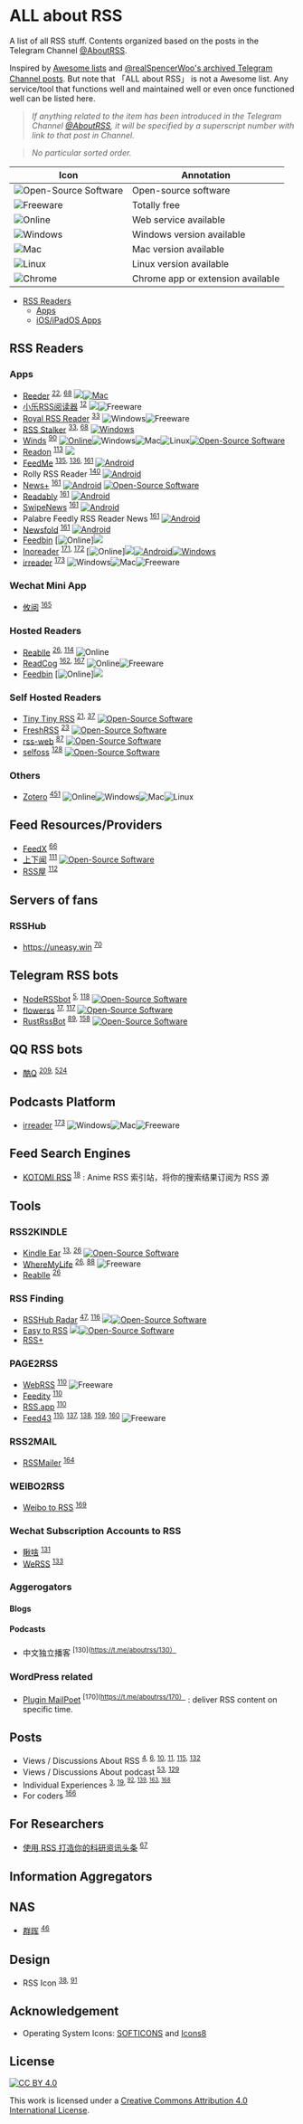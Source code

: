 # ALL about RSS

A list of all RSS stuff. Contents organized based on the posts in the Telegram Channel [@AboutRSS](https://t.me/s/aboutrss).

Inspired by [Awesome lists](https://github.com/sindresorhus/awesome) and [@realSpencerWoo's archived Telegram Channel posts](https://t.me/realSpencerWoo/63). But note that 「ALL about RSS」 is not a Awesome list. Any service/tool that functions well and maintained well or even once functioned well can be listed here.

> _If anything related to the item has been introduced in the Telegram Channel [@AboutRSS](https://t.me/s/aboutrss), it will be specified by a superscript number with link to that post in Channel._

> _No particular sorted order._

|  Icon  |  Annotation  |
|  ----  | ----  |
| ![Open-Source Software][oss icon]  | Open-source software |
| ![Freeware][freeware icon]  | Totally free |
| ![Online][Online icon] | Web service available |
| ![Windows][Windows icon]  | Windows version available |
| ![Mac][Mac icon]  | Mac version available |
| ![Linux][Linux icon]  | Linux version available |
| ![Chrome][Chrome icon]  | Chrome app or extension available |

- [RSS Readers](#rss-readers)
  - [Apps](#Apps)
  - [iOS/iPadOS Apps](#iosipados-apps)

## RSS Readers

### Apps

- [Reeder](https://reederapp.com/) <sup>[22](https://t.me/aboutrss/22), [68](https://t.me/aboutrss/68)</sup> [![][iPhone icon]](https://itunes.apple.com/us/app/reeder-4/id1449412357?ls=1&mt=8)[![Mac][Mac icon]](https://itunes.apple.com/us/app/reeder-4/id1449412482?ls=1&mt=12)
- [小乐RSS阅读器](https://sites.google.com/site/zzllrrrssreader/) <sup>[12](https://t.me/aboutrss/12)</sup> [![][Chrome icon]](https://chrome.google.com/webstore/detail/zzllrr-rss-reader-local/aphanomkkjgledipighdfjnilhfenpam)![Freeware][freeware icon]
- [Royal RSS Reader](http://the-sz.com/products/royal/) <sup>[33](https://t.me/aboutrss/33)</sup> ![Windows][Windows icon]![Freeware][freeware icon]
- [RSS Stalker](https://blog.richasy.cn/document/rss/) <sup>[33](https://t.me/aboutrss/33), [68](https://t.me/aboutrss/68)</sup> [![Windows][Windows icon]](https://www.microsoft.com/store/productId/9N85PV1RJD6V)
- [Winds](https://getstream.io/winds/) <sup>[90](https://t.me/aboutrss/90)</sup> [![Online][Online icon]](https://winds.getstream.io/)![Windows][Windows icon]![Mac][Mac icon]![Linux][Linux icon][![Open-Source Software][oss icon]](https://github.com/getstream/winds/)
- [Readon](https://starkrimson.github.io/2017/09/06/ReadOnIntroduction/) <sup>[113](https://t.me/aboutrss/113)</sup> [![][iPhone icon]](https://itunes.apple.com/us/app/readon-%E4%B8%80%E4%B8%AA-rss-%E9%98%85%E8%AF%BB%E5%99%A8/id1212717344?l=zh&ls=1&mt=8)
- [FeedMe](https://github.com/seazon/FeedMe/blob/master/README.md) <sup>[135](https://t.me/aboutrss/135), [136](https://t.me/aboutrss/136), [161](https://t.me/aboutrss/161)</sup> [![Android][Android icon]](https://play.google.com/store/apps/details?id=com.seazon.feedme)
- Rolly RSS Reader <sup>[140](https://t.me/aboutrss/140)</sup> [![Android][Android icon]](https://play.google.com/store/apps/details?id=com.blend.rolly)
- [News+](http://noinnion.com/newsplus/) <sup>[161](https://t.me/aboutrss/161)</sup> [![Android][Android icon]](https://play.google.com/store/apps/details?id=com.noinnion.android.newsplus) [![Open-Source Software][oss icon]](https://github.com/noinnion/newsplus)
- [Readably](https://twitter.com/readablyapp) <sup>[161](https://t.me/aboutrss/161)</sup> [![Android][Android icon]](https://play.google.com/store/apps/details?id=com.isaiasmatewos.readably)
- [SwipeNews](https://github.com/Tunous/SwipeNews-Issues) <sup>[161](https://t.me/aboutrss/161)</sup> [![Android][Android icon]](https://play.google.com/store/apps/details?id=me.thanel.swipenews)
- Palabre Feedly RSS Reader News <sup>[161](https://t.me/aboutrss/161)</sup> [![Android][Android icon]](https://play.google.com/store/apps/details?id=com.levelup.palabre)
- [Newsfold](http://mvilla.it/newsfold/) <sup>[161](https://t.me/aboutrss/161)</sup> [![Android][Android icon]](https://play.google.com/store/apps/details?id=it.mvilla.android.quote)
- [Feedbin](https://feedbin.com/apps) [![Online][Online icon]][![][iPhone icon]](https://apps.apple.com/us/app/feedbin/id1444961766)
- [Inoreader](https://www.inoreader.com/) <sup>[171](https://t.me/aboutrss/171), [172](https://t.me/aboutrss/172) </sup>
[![Online][Online icon]][![][iPhone icon]](https://apps.apple.com/app/apple-store/id892355414?pt=32204000&ct=inoreader_internal&mt=8)[![Android][Android icon]](https://play.google.com/store/apps/details?id=com.innologica.inoreader)[![Windows][Windows icon]](https://www.microsoft.com/p/inoreader-rss-news-reader/9nblggh0hdfb)
- [irreader](http://irreader.fatecore.com/) <sup>[173](https://t.me/aboutrss/173)</sup> ![Windows][Windows icon]![Mac][Mac icon]![Freeware][freeware icon]

### Wechat Mini App

- [攸阅](https://minapp.com/miniapp/12066/) <sup>[165](https://t.me/aboutrss/165)</sup>

### Hosted Readers

- [Reablle](https://reabble.com/) <sup>[26](https://t.me/aboutrss/26), [114](https://t.me/aboutrss/114)</sup> ![Online][Online icon]
- [ReadCog](https://www.readcog.cn/) <sup>[162](https://t.me/aboutrss/162), [167](https://t.me/aboutrss/167)</sup> ![Online][Online icon]![Freeware][freeware icon]
- [Feedbin](https://feedbin.com/apps) [![Online][Online icon]][![][iPhone icon]](https://apps.apple.com/us/app/feedbin/id1444961766)

### Self Hosted Readers

- [Tiny Tiny RSS](https://tt-rss.org) <sup>[21](https://t.me/aboutrss/21), [37](https://t.me/aboutrss/37)</sup> [![Open-Source Software][oss icon]](https://git.tt-rss.org/fox/tt-rss)
- [FreshRSS](https://freshrss.org) <sup>[23](https://t.me/aboutrss/23)</sup> [![Open-Source Software][oss icon]](https://github.com/FreshRSS/freshrss.org)
- [rss-web](https://github.com/sin1ght/rss-web) <sup>[87](https://t.me/aboutrss/87)</sup> [![Open-Source Software][oss icon]](https://github.com/sin1ght/rss-web)
- [selfoss](https://selfoss.aditu.de/) <sup>[128](https://t.me/aboutrss/128)</sup> [![Open-Source Software][oss icon]](https://github.com/SSilence/selfoss)

### Others

- [Zotero](https://zotero.org) <sup>[451](https://t.me/aboutrss/451)</sup> ![Online][Online icon]![Windows][Windows icon]![Mac][Mac icon]![Linux][Linux icon]

## Feed Resources/Providers

- [FeedX](https://feedx.net) <sup>[66](https://t.me/aboutrss/66)</sup>
- [上下闻](https://news.mindynode.com/zh/) <sup>[111](https://t.me/aboutrss/111)</sup> [![Open-Source Software][oss icon]](https://github.com/josherich/RSS-ORG)
- [RSS屋](https://rss.mifaw.com/) <sup>[112](https://t.me/aboutrss/112)</sup>

## Servers of fans

### RSSHub

- https://uneasy.win <sup>[70](https://t.me/aboutrss/70)</sup>

## Telegram RSS bots

- [NodeRSSbot](https://t.me/NodeRSS_bot) <sup>[5](https://t.me/aboutrss/5), [118](https://t.me/aboutrss/118)</sup> [![Open-Source Software][oss icon]](https://github.com/fengkx/NodeRSSBot)
- [flowerss](https://t.me/rssflowbot) <sup>[17](https://t.me/aboutrss/17), [117](https://t.me/aboutrss/117)</sup> [![Open-Source Software][oss icon]](https://github.com/indes/flowerss-bot)
- [RustRssBot](http://t.me/RustRssBot) <sup>[89](https://t.me/aboutrss/89), [158](https://t.me/aboutrss/158)</sup> [![Open-Source Software][oss icon]](https://github.com/iovxw/rssbot)

## QQ RSS bots

- [酷Q](https://cqp.cc/) <sup>[209](https://t.me/aboutrss/209), [524](https://t.me/aboutrss/524)</sup>

## Podcasts Platform

- [irreader](http://irreader.fatecore.com/) <sup>[173](https://t.me/aboutrss/173)</sup> ![Windows][Windows icon]![Mac][Mac icon]![Freeware][freeware icon]

## Feed Search Engines

- [KOTOMI RSS](https://moe4sale.in/) <sup>[18](https://t.me/aboutrss/18)</sup> : Anime RSS 索引站，将你的搜索结果订阅为 RSS 源

## Tools

### RSS2KINDLE

- [Kindle Ear](https://github.com/cdhigh/KindleEar) <sup>[13](https://t.me/aboutrss/13), [26](https://t.me/aboutrss/26)</sup> [![Open-Source Software][oss icon]](https://github.com/cdhigh/KindleEar) 
- [WhereMyLife](http://wheremylife.cn/) <sup>[26](https://t.me/aboutrss/26), [88](https://t.me/aboutrss/88)</sup> ![Freeware][freeware icon]
- [Reablle](https://reabble.com/) <sup>[26](https://t.me/aboutrss/26)</sup>

### RSS Finding

- [RSSHub Radar](https://diygod.me/rsshub-radar/) <sup>[47](https://t.me/aboutrss/47), [116](https://t.me/aboutrss/116)</sup> [![][Chrome icon]](https://chrome.google.com/webstore/detail/kefjpfngnndepjbopdmoebkipbgkggaa)[![Open-Source Software][oss icon]](https://github.com/DIYgod/RSSHub-Radar) 
- [Easy to RSS](https://idealclover.top/projects.html) [![][Chrome icon]](https://chrome.google.com/webstore/detail/easy-to-rss/hbcmpkcpbnecinpngdnfbnknfkdpdfli)[![Open-Source Software][oss icon]](https://github.com/idealclover/easy-to-rss)
- [RSS+](https://greasyfork.org/zh-CN/scripts/373252-rss-show-site-all-rss)

### PAGE2RSS

- [WebRSS](http://www.webrss.com/) <sup>[110](https://t.me/aboutrss/110)</sup> ![Freeware][freeware icon]
- [Feedity](https://feedity.com/) <sup>[110](https://t.me/aboutrss/110)</sup>
- [RSS.app](https://rss.app/) <sup>[110](https://t.me/aboutrss/110)</sup>
- [Feed43](https://feed43.com) <sup>[110](https://t.me/aboutrss/110), [137](https://t.me/aboutrss/137), [138](https://t.me/aboutrss/138), [159](https://t.me/aboutrss/159), [160](https://t.me/aboutrss/160)</sup> ![Freeware][freeware icon]

### RSS2MAIL

- [RSSMailer](https://rssmailer.app/) <sup>[164](https://t.me/aboutrss/164)</sup>

### WEIBO2RSS

- [Weibo to RSS](https://rssfeed.today/weibo/) <sup>[169](https://t.me/aboutrss/169)</sup>

### Wechat Subscription Accounts to RSS

- [瞅啥](http://www.gzhshoulu.wang/) <sup>[131](https://t.me/aboutrss/131)</sup>
- [WeRSS](https://werss.app/) <sup>[133](https://t.me/aboutrss/133)</sup>

### Aggerogators

#### Blogs

#### Podcasts

- 中文独立播客 <sup>[130](https://t.me/aboutrss/130）</sup>

### WordPress related

- [Plugin MailPoet](https://www.mailpoet.com/) <sup>[170](https://t.me/aboutrss/170）</sup> : deliver RSS content on specific time.

## Posts

- Views / Discussions About RSS <sup>[4](https://t.me/aboutrss/4), [6](https://t.me/aboutrss/6), [10](https://t.me/aboutrss/10), [11](https://t.me/aboutrss/11), [115](https://t.me/aboutrss/115), [132](https://t.me/aboutrss/132)</sup>
- Views / Discussions About podcast <sup>[53](https://t.me/aboutrss/53), [129](https://t.me/aboutrss/129)</sup>
- Individual Experiences <sup>[3](https://t.me/aboutrss/3), [19](https://t.me/aboutrss/19), <sup>[92](https://t.me/aboutrss/92), [139](https://t.me/aboutrss/139), [163](https://t.me/aboutrss/163), [168](https://t.me/aboutrss/168)</sup>
- For coders <sup>[166](https://t.me/aboutrss/166)

## For Researchers

- [使用 RSS 打造你的科研资讯头条](https://shen.bioinit.com/topic/tech/2019-07-01-rss-for-top-news/) <sup>[67](https://t.me/aboutrss/67)</sup>

## Information Aggregators

## NAS

- [群晖](https://www.synology.com/) <sup>[46](https://t.me/aboutrss/46)</sup>

## Design

- RSS Icon <sup>[38](https://t.me/aboutrss/38), [91](https://t.me/aboutrss/91)</sup>

## Acknowledgement 

- Operating System Icons: [SOFTICONS](https://www.softicons.com/) and [Icons8](https://icons8.com)

## License

[![CC BY 4.0][cc-by-image]][cc-by]

This work is licensed under a [Creative Commons Attribution 4.0 International License][cc-by].

[cc-by]: http://creativecommons.org/licenses/by/4.0/
[cc-by-image]: https://i.creativecommons.org/l/by/4.0/88x31.png
[oss icon]: https://github.com/AboutRSS/ALL-about-RSS/raw/master/media/open-source.png
[freeware icon]: https://github.com/AboutRSS/ALL-about-RSS/raw/master/media/icons8-one-free-16.png
[Android icon]: https://github.com/AboutRSS/ALL-about-RSS/raw/master/media/android.png
[AppStore icon]: https://github.com/AboutRSS/ALL-about-RSS/raw/master/media/AppStore.png
[Mac icon]: https://github.com/AboutRSS/ALL-about-RSS/raw/master/media/icons8-mac-client-16.png
[iPhone icon]: https://github.com/AboutRSS/ALL-about-RSS/raw/master/media/icons8-iphone-16.png
[Windows icon]: https://github.com/AboutRSS/ALL-about-RSS/raw/master/media/icons8-windows-10-16.png
[Linux icon]: https://github.com/AboutRSS/ALL-about-RSS/raw/master/media/Linux.png
[Chrome icon]: https://github.com/AboutRSS/ALL-about-RSS/raw/master/media/Google_Chrome.png
[Online icon]: https://github.com/AboutRSS/ALL-about-RSS/raw/master/media/icons8-web-design-16.png
